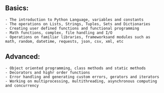 ## Basics:

    - The introduction to Python Language, variables and constants
    - The operations on Lists, Strings, Tuples, Sets and Dictionaries
    - Creating user defined functions and functional programming
    - Math functions, complex, file handling and I/O
    - Operations on familiar libraries, frameworksand modules such as math, random, datetime, requests, json, csv, xml, etc

## Advanced:

    - Object oriented programming, class methods and static methods
    - Decorators and highr order functions
    - Error handling and generating custom errors, gerators and iterators
    - Working on multiprocessing, multithreading, asynchronous computing and concurrency
